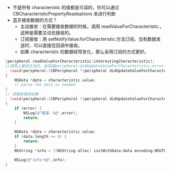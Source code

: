 - 不是所有 characteristic 的值都是可读的，你可以通过CBCharacteristicPropertyReadoptions 来进行判断
- 蓝牙接收数据的方式？
    - 主动接收：在需要接收数据的时候，调用 readValueForCharacteristic:，这种是需要主动去接收的。
    - 订阅接收：用 setNotifyValue:forCharacteristic:方法订阅，当有数据发送时，可以直接在回调中接收。
    - 如果 characteristic 的数据经常变化，那么采用订阅的方式更好。

```objectivec
[peripheral readValueForCharacteristic:interestingCharacteristic];
//调用上面这方法后，会回调peripheral:didUpdateValueForCharacteristic:error:方法
- (void)peripheral:(CBPeripheral *)peripheral didUpdateValueForCharacteristic:(CBCharacteristic *)characteristic error:(NSError *)error 
{
    NSData *data = characteristic.value;
    // parse the data as needed
}
// 读取新值的结果
- (void)peripheral:(CBPeripheral *)peripheral didUpdateValueForCharacteristic:(CBCharacteristic *)characteristic error:(NSError *)error
{
    if (error) {
        NSLog(@"错误：%@",error);
        return;
    }
    
    NSData *data = characteristic.value;
    if (data.length <= 0) {
        return;
    }
    NSString *info = [[NSString alloc] initWithData:data encoding:NSUTF8StringEncoding];
    
    NSLog(@"info:%@",info);
}
```